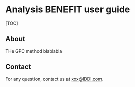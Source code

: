 # Analysis BENEFIT user guide

[TOC]

## About

THe GPC method blablabla

## Contact

For any question, contact us at xxx@IDDI.com.